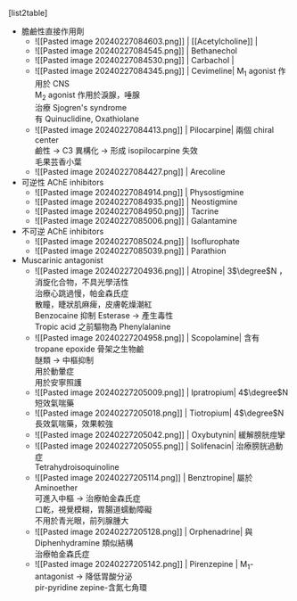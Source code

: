 [list2table]
- 膽鹼性直接作用劑
	- ![[Pasted image 20240227084603.png]] |  [[Acetylcholine]] | 
	- ![[Pasted image 20240227084545.png]] | Bethanechol
	- ![[Pasted image 20240227084530.png]] | Carbachol | 
	- ![[Pasted image 20240227084345.png]] | Cevimeline| M<sub>1</sub> agonist 作用於 CNS<br/>M<sub>2</sub> agonist 作用於淚腺，唾腺<br/>治療 Sjogren's syndrome<br/>有 Quinuclidine, Oxathiolane
	- ![[Pasted image 20240227084413.png]] | Pilocarpine| 兩個 chiral center<br/>鹼性 $\rightarrow$ C3 異構化 $\rightarrow$ 形成 isopilocarpine 失效<br/>毛果芸香小葉<br/>
	- ![[Pasted image 20240227084427.png]] | Arecoline
- 可逆性 AChE inhibitors
	- ![[Pasted image 20240227084914.png]] | Physostigmine
	- ![[Pasted image 20240227084935.png]] | Neostigmine
	- ![[Pasted image 20240227084950.png]] | Tacrine
	- ![[Pasted image 20240227085006.png]] | Galantamine
- 不可逆 AChE inhibitors
	- ![[Pasted image 20240227085024.png]] | Isoflurophate
	- ![[Pasted image 20240227085039.png]] | Parathion
- Muscarinic antagonist
	- ![[Pasted image 20240227204936.png]] | Atropine| 3$\degree$N ，消旋化合物，不具光學活性<br/>治療心跳過慢，帕金森氏症<br/>散瞳，睫狀肌麻痺，皮膚乾燥潮紅<br/>Benzocaine 抑制 Esterase $\rightarrow$ 產生毒性<br/>Tropic acid 之前驅物為 Phenylalanine
	- ![[Pasted image 20240227204958.png]] | Scopolamine| 含有 tropane epoxide 骨架之生物鹼<br/>醚類 $\rightarrow$ 中樞抑制<br/>用於動暈症<br/>用於安寧照護
	- ![[Pasted image 20240227205009.png]] | Ipratropium| 4$\degree$N<br/>短效氣喘藥
	- ![[Pasted image 20240227205018.png]] | Tiotropium| 4$\degree$N<br/>長效氣喘藥，效果較強
	- ![[Pasted image 20240227205042.png]] | Oxybutynin| 緩解膀胱痙攣
	- ![[Pasted image 20240227205055.png]] | Solifenacin| 治療膀胱過動症<br/>Tetrahydroisoquinoline
	- ![[Pasted image 20240227205114.png]] | Benztropine| 屬於 Aminoether<br/>可進入中樞 $\rightarrow$ 治療帕金森氏症<br/>口乾，視覺模糊，胃腸道蠕動障礙<br/>不用於青光眼，前列腺腫大
	- ![[Pasted image 20240227205128.png]] | Orphenadrine| 與 Diphenhydramine 類似結構<br/>治療帕金森氏症
	- ![[Pasted image 20240227205142.png]] | Pirenzepine |  M<sub>1</sub>-antagonist $\rightarrow$ 降低胃酸分泌<br/>pir-pyridine zepine-含氮七角環
